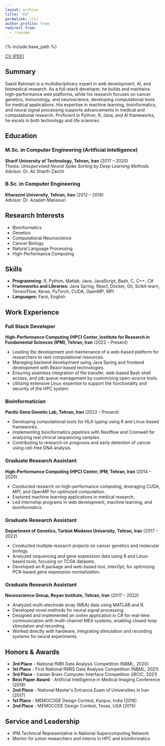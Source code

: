 ```yaml
---
layout: archive
title: "CV"
permalink: /cv/
author_profile: true
redirect_from:
  - /resume
---
```


{% include base_path %}

[CV (PDF)](http://saeidrhm.github.io/files/SaeidRahmaniCV.pdf)

## Summary
Saeid Rahmani is a multidisciplinary expert in web development, AI, and biomedical research. As a full-stack developer, he builds and maintains high-performance web platforms, while his research focuses on cancer genetics, immunology, and neuroscience, developing computational tools for medical applications. His expertise in machine learning, bioinformatics, and neural signal processing supports advancements in medical and computational research. Proficient in Python, R, Java, and AI frameworks, he excels in both technology and life sciences.

## Education
### M.Sc. in Computer Engineering (Artificial Intelligence)  
**Sharif University of Technology, Tehran, Iran** (2017 – 2020)  
Thesis: *Unsupervised Neural Spike Sorting by Deep Learning Methods*  
Advisor: Dr. Ali Sharifi-Zarchi  

### B.Sc. in Computer Engineering  
**Kharazmi University, Tehran, Iran** (2012 – 2016)  
Advisor: Dr. Azadeh Mansouri  

## Research Interests
- Bioinformatics
- Genetics
- Computational Neuroscience
- Cancer Biology
- Natural Language Processing
- High-Performance Computing

## Skills
- **Programming:** R, Python, Matlab, Java, JavaScript, Bash, C, C++, C#
- **Frameworks and Libraries:** Java Spring, React, Docker, Git, Scikit-learn, TensorFlow, Keras, PyTorch, CUDA, OpenMP, MPI
- **Languages:** Farsi, English

## Work Experience
### Full Stack Developer  
**High-Performance Computing (HPC) Center, Institute for Research in Fundamental Sciences (IPM), Tehran, Iran** (2022 – Present)  
- Leading the development and maintenance of a web-based platform for researchers to rent computational resources.
- Managing backend development using Java Spring and frontend development with React-based technologies.
- Ensuring seamless integration of file transfer, web-based Bash shell access, and job queue management by customizing open-source tools.
- Utilizing extensive Linux expertise to support the functionality and security of the HPC system.

### Bioinformatician  
**Pardis Gene Genetic Lab, Tehran, Iran** (2022 – Present)  
- Developing computational tools for HLA typing using R and Linux-based frameworks.
- Implementing bioinformatics pipelines with Nextflow and Cromwell for analyzing real clinical sequencing samples.
- Contributing to research on prognosis and early detection of cancer using cell-free DNA analysis.

### Graduate Research Assistant  
**High-Performance Computing (HPC) Center, IPM, Tehran, Iran** (2014 – 2020)  
- Conducted research on high-performance computing, leveraging CUDA, MPI, and OpenMP for optimized computation.
- Explored machine learning applications in medical research.
- Led internship programs in web development, machine learning, and bioinformatics.

### Graduate Research Assistant  
**Department of Genetics, Tarbiat Modares University, Tehran, Iran** (2017 – 2022)  
- Conducted multiple research projects on cancer genetics and molecular biology.
- Analyzed sequencing and gene expression data using R and Linux-based tools, focusing on TCGA datasets.
- Developed an R package and web-based tool, *InterOpt*, for optimizing PCR-based gene expression normalization.

### Graduate Research Assistant  
**Neuroscience Group, Royan Institute, Tehran, Iran** (2017 – 2022)  
- Analyzed multi-electrode array (MEA) data using MATLAB and R.
- Developed novel methods for neural signal processing.
- Designed and implemented an online application in C# for real-time communication with multi-channel MEA systems, enabling closed-loop stimulation and recording.
- Worked directly with hardware, integrating stimulation and recording systems for neural experiments.

## Honors & Awards
- **3rd Place** - National fMRI Data Analysis Competition (NBML, 2020)
- **1st Place** - First National fNIRS Data Analysis Competition (NBML, 2021)
- **3rd Place** - Iranian Brain-Computer Interface Competition (iBCIC, 2021)
- **Best Paper Award** - Artificial Intelligence in Medical Imaging Conference (2019)
- **2nd Place** - National Master's Entrance Exam of Universities in Iran (2017)
- **1st Place** - MEMOCODE Design Contest, Kanpur, India (2016)
- **2nd Place** - MEMOCODE Design Contest, Texas, USA (2015)


## Service and Leadership
- IPM Technical Representative in National Supercomputing Network
- Mentor for junior researchers and interns in HPC and bioinformatics
